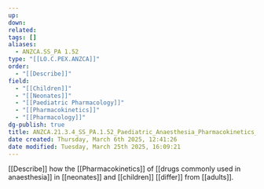 ```yaml
---
up: 
down: 
related: 
tags: []
aliases:
  - ANZCA.SS_PA 1.52
type: "[[LO.C.PEX.ANZCA]]"
order:
  - "[[Describe]]"
field:
  - "[[Children]]"
  - "[[Neonates]]"
  - "[[Paediatric Pharmacology]]"
  - "[[Pharmacokinetics]]"
  - "[[Pharmacology]]"
dg-publish: true
title: ANZCA.21.3.4_SS_PA.1.52_Paediatric_Anaesthesia_Pharmacokinetics_Differences
date created: Thursday, March 6th 2025, 12:41:26
date modified: Tuesday, March 25th 2025, 16:09:21
---
```


[[Describe]] how the [[Pharmacokinetics]] of [[drugs commonly used in anaesthesia]] in [[neonates]] and [[children]] [[differ]] from [[adults]].
